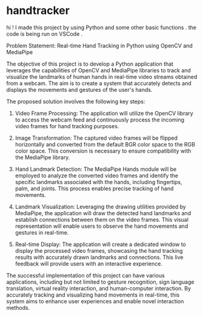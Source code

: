 # handtracker
hi ! I made this project by using Python and some other basic functions . the code is being run on VSCode .

Problem Statement: Real-time Hand Tracking in Python using OpenCV and MediaPipe

The objective of this project is to develop a Python application that leverages the capabilities of OpenCV and MediaPipe libraries to track and visualize the landmarks of human hands in real-time video streams obtained from a webcam. The aim is to create a system that accurately detects and displays the movements and gestures of the user's hands.

The proposed solution involves the following key steps:

1. Video Frame Processing: The application will utilize the OpenCV library to access the webcam feed and continuously process the incoming video frames for hand tracking purposes.

2. Image Transformation: The captured video frames will be flipped horizontally and converted from the default BGR color space to the RGB color space. This conversion is necessary to ensure compatibility with the MediaPipe library.

3. Hand Landmark Detection: The MediaPipe Hands module will be employed to analyze the converted video frames and identify the specific landmarks associated with the hands, including fingertips, palm, and joints. This process enables precise tracking of hand movements.

4. Landmark Visualization: Leveraging the drawing utilities provided by MediaPipe, the application will draw the detected hand landmarks and establish connections between them on the video frames. This visual representation will enable users to observe the hand movements and gestures in real-time.

5. Real-time Display: The application will create a dedicated window to display the processed video frames, showcasing the hand tracking results with accurately drawn landmarks and connections. This live feedback will provide users with an interactive experience.

The successful implementation of this project can have various applications, including but not limited to gesture recognition, sign language translation, virtual reality interaction, and human-computer interaction. By accurately tracking and visualizing hand movements in real-time, this system aims to enhance user experiences and enable novel interaction methods.
